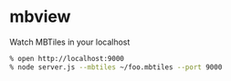 # mbview

Watch MBTiles in your localhost

```bash
% open http://localhost:9000
% node server.js --mbtiles ~/foo.mbtiles --port 9000
```
